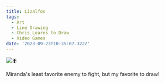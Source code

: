 ```yaml
---
title: Lizalfos
tags:
  - Art
  - Line Drawing
  - Chris Learns to Draw
  - Video Games
date: '2023-09-23T10:35:07.322Z'
---
```


![🪰](https://res.cloudinary.com/cpadilla/image/upload/t_optimize/chrisdpadilla/blog/art/Lizalfos_nq9lku.jpg)

Miranda's least favorite enemy to fight, but my favorite to draw!
